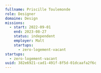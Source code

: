 ```yaml
---
fullname: Priscille Toulemonde
role: Designer
domaine: Design
missions:
  - start: 2022-09-01
    end: 2023-08-27
    status: independent
    employer: Malt
    startups:
      - zero-logement-vacant
startups:
  - zero-logement-vacant
uuid: 382e6921-cad1-491f-8f5d-01dcaafa2f6c
---
```

